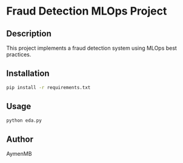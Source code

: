 # Fraud Detection MLOps Project

## Description
This project implements a fraud detection system using MLOps best practices.

## Installation
```bash
pip install -r requirements.txt
```

## Usage
```bash
python eda.py
```

## Author
AymenMB
